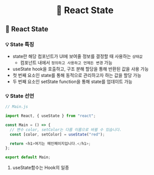 # <p align="center"> 🧢 React State

## 🧢 React State

### 💡 State 특징

- state란 해당 컴포넌트가 UI에 보여줄 정보를 결정할 때 사용하는 `상태값`
  - 컴포넌트 내에서 `정의하고 사용하고 언제든 변경` 가능
- useState hook을 호출하고, 구조 분해 할당을 통해 반환된 값을 사용 가능
- 첫 번째 요소인 state를 통해 동적으로 관리하고자 하는 값을 할당 가능
- 두 번째 요소인 setState function을 통해 state를 업데이트 가능

### 💡 State 선언

```javascript
// Main.js

import React, { useState } from "react";

const Main = () => {
  // 변수 color, setColor는 다름 이름으로 바뀔 수 있습니다.
  const [color, setColor] = useState("red");

  return <h1>여기는 메인페이지입니다.</h1>;
};

export default Main;
```

1. useState함수는 Hook의 일종
